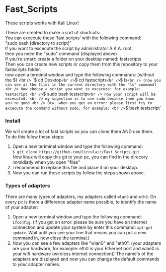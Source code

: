 # Fast_Scripts

These scripts works with Kali Linux!

These are created to make a sort of shortcuts: <br />
You can excecute these 'fast scripts' with the following command: <br />
"sudo bash [directory to script]" <br />
If you want to excecute the script by administrator A.K.A. root, <br />
then you need the "sudo" command (displayed above) <br />
If you're smart: create a folder on your desktop named: fastscripts <br />
Then you can create new scripts or copy them from this repository to your <br />
fastscripts folder. <br />
now open a terminal window and type the following commands: (without the $) <br />
`$ cd Desktop` <br />
`$ cd fastscripts` <br />
`$ ls` <br />
(now you can see al the files in the current directory with the "ls" command) <br />
Now choose a script you want to excecute: for example: testscript <br />
`$ sudo bash testscript` <br />
now your script will be excecuted. <br />
my sugestion is to use sudo because then you know you're good <br />
Btw. when you get an error: please first try to excecute the command without sudo, for example: <br />
`$ bash testscript` <br />


### Install

We will create a lot of fast scripts so you can clone them AND use them.<br />
To do this folow these steps:<br />
1. Open a new teriminal window and type the following command:<br />
`$ git clone https://github.com/Circulair/Fast_Scripts.git`<br />
Now linux will copy this git to your pc, you can find in the direcory immidiatly when you open "files"<br />
2. I recommend to replace this file and place it on your desktop.<br />
3. Now you can run these scripts by follow the steps shown above. <br />


### Types of adapters

There are many types of adapters, my adapters called `wlan0` and `eth0`.
On every pc is there a difference adapter name possible, to identify the name of your adapter:
1. Open a new terminal window and type the following command: `ifconfig`.
(if you get an error: please be sure you have an internet connection and update your 
system by enter this command: `apt-get update`. 
Wait until you see your line that means you can put a new command in, now close the terminal.)
2. Now you can see a few adapters like "wlan0" and "eth0". (your adapters are your hardware, for example:
eth0 is your Ethernet port and wlan0 is your wifi hardware (wireless internet connection))
The name's of the adapters are displayed and now you can change the default commands to _your_ adapter names.
